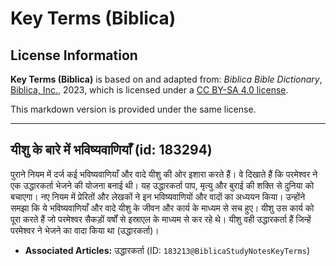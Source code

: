 # Key Terms (Biblica)

## License Information

**Key Terms (Biblica)** is based on and adapted from: _Biblica Bible Dictionary_, [Biblica, Inc.](https://www.biblica.com/), 2023, which is licensed under a [CC BY-SA 4.0 license](https://creativecommons.org/licenses/by-sa/4.0/legalcode.en).

This markdown version is provided under the same license.



--------------------------------

## यीशु के बारे में भविष्यवाणियाँ (id: 183294)

पुराने नियम में दर्ज कई भविष्यवाणियाँ और वादे यीशु की ओर इशारा करते हैं। वे दिखाते हैं कि परमेश्वर ने एक उद्धारकर्ता भेजने की योजना बनाई थी। यह उद्धारकर्ता पाप, मृत्यु और बुराई की शक्ति से दुनिया को बचाएगा। नए नियम में प्रेरितों और लेखकों ने इन भविष्यवाणियों और वादों का अध्ययन किया। उन्होंने समझा कि ये भविष्यवाणियाँ और वादे यीशु के जीवन और कार्य के माध्यम से सच हुए। यीशु उस कार्य को पूरा करते हैं जो परमेश्वर सैकड़ों वर्षों से इस्राएल के माध्यम से कर रहे थे। यीशु वही उद्धारकर्ता हैं जिन्हें परमेश्वर ने भेजने का वादा किया था (उद्धारकर्ता)।

* **Associated Articles:** उद्धारकर्ता (ID: `183213@BiblicaStudyNotesKeyTerms`)

